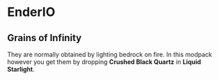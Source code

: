 # EnderIO

## Grains of Infinity

They are normally obtained by lighting bedrock on fire. In this modpack however you get them by dropping **Crushed Black Quartz** in **Liquid Starlight**.
